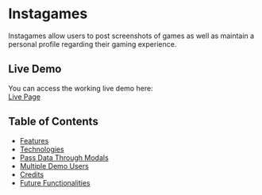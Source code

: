 # Instagames

Instagames allow users to post screenshots of games as well as maintain a personal profile regarding their gaming experience.

## Live Demo
You can access the working live demo here: <br>
[Live Page](https://instagames-aa.herokuapp.com/)

## Table of Contents
  * [Features](https://github.com/AdoboFrenzy/Instagames)
  * [Technologies](https://github.com/AdoboFrenzy/Instagames)
  * [Pass Data Through Modals](https://github.com/AdoboFrenzy/Instagames)
  * [Multiple Demo Users](https://github.com/AdoboFrenzy/Instagames)
  * [Credits](https://github.com/AdoboFrenzy/Instagames)
  * [Future Functionalities](https://github.com/AdoboFrenzy/Instagames)